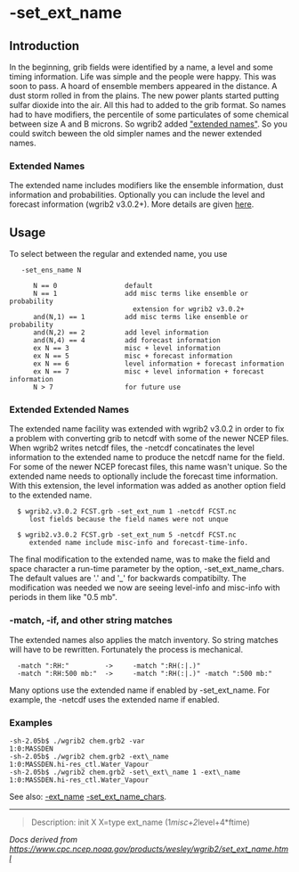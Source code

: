 # -set_ext_name

## Introduction

In the beginning, grib fields were identified by a name, a level
and some timing information. Life was simple and the people were
happy. This was soon to pass. A hoard of ensemble members appeared
in the distance. A dust storm rolled in from the plains. The new
power plants started putting sulfar dioxide into the air. All this
had to added to the grib format. So names had to have modifiers,
the percentile of some particulates of some chemical between size
A and B microns. So wgrib2 added ["extended names"](./ext_name.md).
So you could
switch beween the old simpler names and the newer extended names.

### Extended Names

The extended name includes modifiers like the ensemble information,
dust information and probabilities. Optionally you can include
the level and forecast information (wgrib2 v3.0.2+). More details
are given [here](./ext_name.md).

## Usage

To select between the regular and extended name, you use

```
   -set_ens_name N

      N == 0                 default
      N == 1                 add misc terms like ensemble or probability
                               extension for wgrib2 v3.0.2+
      and(N,1) == 1          add misc terms like ensemble or probability
      and(N,2) == 2          add level information
      and(N,4) == 4          add forecast information
      ex N == 3              misc + level information
      ex N == 5              misc + forecast information
      ex N == 6              level information + forecast information
      ex N == 7              misc + level information + forecast information
      N > 7                  for future use
```

### Extended Extended Names

The extended name facility was extended with wgrib2 v3.0.2 in order
to fix a problem with converting grib to netcdf with some of the newer
NCEP files. When wgrib2 writes netcdf files, the -netcdf concatinates
the level information to the extended name to produce the netcdf name
for the field. For some of the newer NCEP forecast files, this name
wasn't unique. So the extended name needs to optionally include
the forecast time information. With this extension, the level
information was added as another option field to the extended name.

```
  $ wgrib2.v3.0.2 FCST.grb -set_ext_num 1 -netcdf FCST.nc
     lost fields because the field names were not unque

  $ wgrib2.v3.0.2 FCST.grb -set_ext_num 5 -netcdf FCST.nc
     extended name include misc-info and forecast-time-info.
```

The final modification to the extended name, was to make the field and space
character a run-time parameter by the option, -set_ext_name_chars. The default
values are '.' and '\_' for backwards compatibilty. The modification was needed
we now are seeing level-info and misc-info with periods in them like "0.5 mb".

### -match, -if, and other string matches

The extended names also applies the match inventory. So string matches will have
to be rewritten. Fortunately the process is mechanical.

```
  -match ":RH:"         ->     -match ":RH(:|.)"
  -match ":RH:500 mb:"  ->     -match ":RH(:|.)" -match ":500 mb:"
```

Many options use the extended name if enabled by -set_ext_name. For example, the
-netcdf uses the extended name if enabled.

### Examples

```
-sh-2.05b$ ./wgrib2 chem.grb2 -var
1:0:MASSDEN
-sh-2.05b$ ./wgrib2 chem.grb2 -ext\_name
1:0:MASSDEN.hi-res_ctl.Water_Vapour
-sh-2.05b$ ./wgrib2 chem.grb2 -set\_ext\_name 1 -ext\_name
1:0:MASSDEN.hi-res_ctl.Water_Vapour
```

See also:
[-ext_name](./ext_name.md)
[-set_ext_name_chars](./set_ext_name_chars.md).

---

> Description: init X X=type ext_name (1*misc+2*level+4\*ftime)

_Docs derived from <https://www.cpc.ncep.noaa.gov/products/wesley/wgrib2/set_ext_name.html>_
